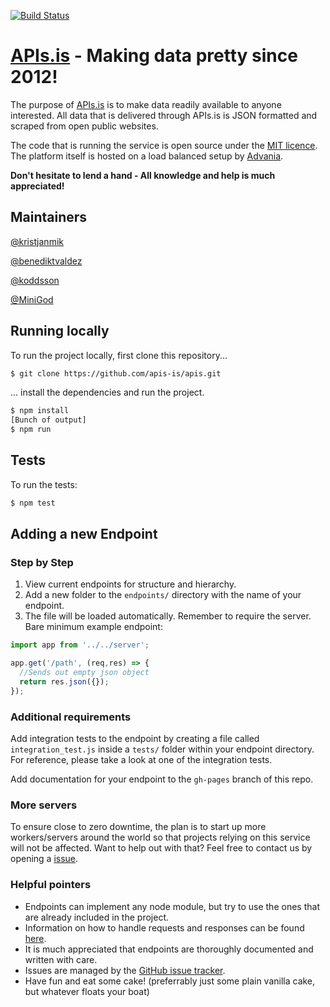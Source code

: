 [![Build Status](https://travis-ci.org/apis-is/apis.svg?branch=master)](https://travis-ci.org/apis-is/apis)
# [APIs.is](http://apis.is) - Making data pretty since 2012!

The purpose of [APIs.is](http://apis.is) is to make data readily available to anyone interested. All data that is delivered through APIs.is is JSON formatted and scraped from open public websites.

The code that is running the service is open source under the [MIT licence](https://en.wikipedia.org/wiki/MIT_License). The platform itself is hosted on a load balanced setup by [Advania](https://www.advania.com/).

**Don't hesitate to lend a hand - All knowledge and help is much appreciated!**

## Maintainers

[@kristjanmik](https://github.com/kristjanmik/)

[@benediktvaldez](https://github.com/benediktvaldez/)

[@koddsson](https://github.com/koddsson/)

[@MiniGod](https://github.com/minigod/)

## Running locally

To run the project locally, first clone this repository...
```sh
$ git clone https://github.com/apis-is/apis.git
```

... install the dependencies and run the project.

```sh
$ npm install
[Bunch of output]
$ npm run
```

## Tests

To run the tests:
```sh
$ npm test
```

## Adding a new Endpoint

### Step by Step

1. View current endpoints for structure and hierarchy.
2. Add a new folder to the `endpoints/` directory with the name of your endpoint.
3. The file will be loaded automatically. Remember to require the server. Bare minimum example endpoint:

```javascript
import app from '../../server';

app.get('/path', (req,res) => {
  //Sends out empty json object
  return res.json({});
});
```

### Additional requirements

Add integration tests to the endpoint by creating a file called `integration_test.js` inside a `tests/` folder within your endpoint directory. For reference, please take a look at one of the integration tests.

Add documentation for your endpoint to the `gh-pages` branch of this repo.

### More servers

To ensure close to zero downtime, the plan is to start up more workers/servers around the world so that projects relying on this service will not be affected. Want to help out with that? Feel free to contact us by opening a [issue](https://github.com/apis-is/apis/issues/new).

### Helpful pointers

- Endpoints can implement any node module, but try to use the ones that are already included in the project.
- Information on how to handle requests and responses can be found [here](http://expressjs.com/api.html).
- It is much appreciated that endpoints are thoroughly documented and written with care.
- Issues are managed by the [GitHub issue tracker](https://github.com/apis-is/apis/issues).
- Have fun and eat some cake! (preferrably just some plain vanilla cake, but whatever floats your boat)
